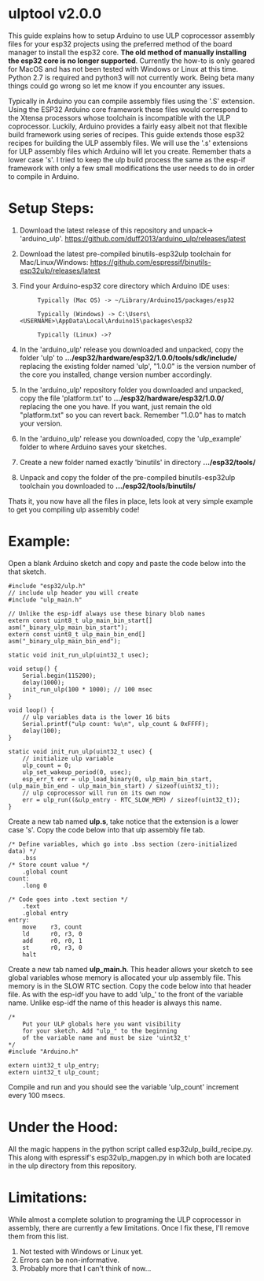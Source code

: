 ulptool v2.0.0
==================

This guide explains how to setup Arduino to use ULP coprocessor assembly files for your esp32 projects using the preferred method of the board manager to install the esp32 core. **The old method of manually installing the esp32 core is no longer supported**. Currently the how-to is only geared for MacOS and has not been tested with Windows or Linux at this time. Python 2.7 is required and python3 will not currently work. Being beta many things could go wrong so let me know if you encounter any issues.

Typically in Arduino you can compile assembly files using the '.S' extension. Using the ESP32 Arduino core framework these files would correspond to the Xtensa processors whose toolchain is incompatible with the ULP coprocessor. Luckily, Arduino provides a fairly easy albeit not that flexible build framework using series of recipes. This guide extends those esp32 recipes for building the ULP assembly files. We will use the '.s' extensions for ULP assembly files which Arduino will let you create. Remember thats a lower case 's'. I tried to keep the ulp build process the same as the esp-if framework with only a few small modifications the user needs to do in order to compile in Arduino.

Setup Steps:
============
1. Download the latest release of this repository and unpack-> 'arduino_ulp'. https://github.com/duff2013/arduino_ulp/releases/latest

2. Download the latest pre-compiled binutils-esp32ulp toolchain for Mac/Linux/Windows: https://github.com/espressif/binutils-esp32ulp/releases/latest

3. Find your Arduino-esp32 core directory which Arduino IDE uses: 

            Typically (Mac OS) -> ~/Library/Arduino15/packages/esp32
            
            Typically (Windows) -> C:\Users\<USERNAME>\AppData\Local\Arduino15\packages\esp32
            
            Typically (Linux) ->?
4. In the 'arduino_ulp' release you downloaded and unpacked, copy the folder 'ulp' to **.../esp32/hardware/esp32/1.0.0/tools/sdk/include/** replacing the existing folder named 'ulp', "1.0.0" is the version number of the core you installed, change version number accordingly.

5. In the 'arduino_ulp' repository folder you downloaded and unpacked, copy the file 'platform.txt' to **.../esp32/hardware/esp32/1.0.0/** replacing the one you have. If you want, just remain the old "platform.txt" so you can revert back. Remember "1.0.0" has to match your version.

6. In the 'arduino_ulp' release you downloaded, copy the 'ulp_example' folder to where Arduino saves your sketches. 

7. Create a new folder named exactly 'binutils' in directory **.../esp32/tools/**

8. Unpack and copy the folder of the pre-compiled binutils-esp32ulp toolchain you downloaded to **.../esp32/tools/binutils/**

Thats it, you now have all the files in place, lets look at very simple example to get you compiling ulp assembly code!

Example:
========
Open a blank Arduino sketch and copy and paste the code below into the that sketch.
```
#include "esp32/ulp.h"
// include ulp header you will create
#include "ulp_main.h"

// Unlike the esp-idf always use these binary blob names
extern const uint8_t ulp_main_bin_start[] asm("_binary_ulp_main_bin_start");
extern const uint8_t ulp_main_bin_end[]   asm("_binary_ulp_main_bin_end");

static void init_run_ulp(uint32_t usec);

void setup() {
    Serial.begin(115200);
    delay(1000);
    init_run_ulp(100 * 1000); // 100 msec
}

void loop() {
    // ulp variables data is the lower 16 bits
    Serial.printf("ulp count: %u\n", ulp_count & 0xFFFF);
    delay(100);
}

static void init_run_ulp(uint32_t usec) {
    // initialize ulp variable
    ulp_count = 0;
    ulp_set_wakeup_period(0, usec);
    esp_err_t err = ulp_load_binary(0, ulp_main_bin_start, (ulp_main_bin_end - ulp_main_bin_start) / sizeof(uint32_t));
    // ulp coprocessor will run on its own now
    err = ulp_run((&ulp_entry - RTC_SLOW_MEM) / sizeof(uint32_t));
}
```

Create a new tab named <b>ulp.s</b>, take notice that the extension is a lower case 's'. Copy the code below into that ulp assembly file tab.
```
/* Define variables, which go into .bss section (zero-initialized data) */
    .bss
/* Store count value */
    .global count
count:
    .long 0

/* Code goes into .text section */
    .text
    .global entry
entry:
    move    r3, count
    ld      r0, r3, 0 
    add     r0, r0, 1
    st      r0, r3, 0
    halt
```

Create a new tab named <b>ulp_main.h</b>. This header allows your sketch to see global variables whose memory is allocated your ulp assembly file. This memory is in the SLOW RTC section. Copy the code below into that header file. As with the esp-idf you have to add 'ulp_' to the front of the variable name. Unlike esp-idf the name of this header is always this name.
```
/*
    Put your ULP globals here you want visibility
    for your sketch. Add "ulp_" to the beginning
    of the variable name and must be size 'uint32_t'
*/
#include "Arduino.h"

extern uint32_t ulp_entry;
extern uint32_t ulp_count;
```

Compile and run and you should see the variable 'ulp_count' increment every 100 msecs.

Under the Hood:
===============
All the magic happens in the python script called esp32ulp_build_recipe.py. This along with espressif's esp32ulp_mapgen.py in which both are located in the ulp directory from this repository.

Limitations:
============
While almost a complete solution to programing the ULP coprocessor in assembly, there are currently a few limitations. Once I fix these, I'll remove them from this list.

1. Not tested with Windows or Linux yet.
2. Errors can be non-informative.
3. Probably more that I can't think of now...
